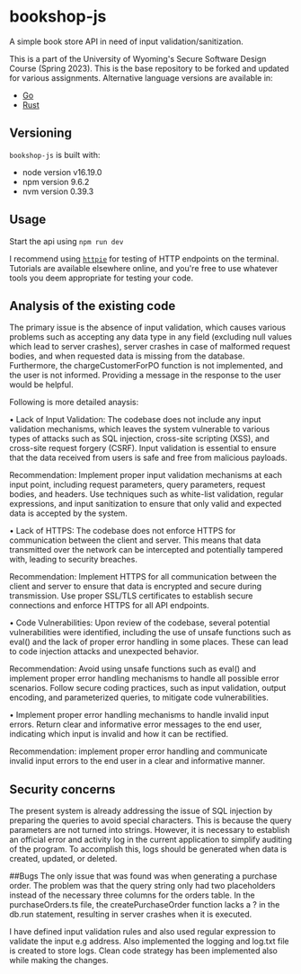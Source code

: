 # bookshop-js

A simple book store API in need of input validation/sanitization.

This is a part of the University of Wyoming's Secure Software Design Course (Spring 2023). This is the base repository to be forked and updated for various assignments. Alternative language versions are available in:

- [Go](https://github.com/andey-robins/bookshop-go)
- [Rust](https://github.com/andey-robins/bookshop-rs)

## Versioning

`bookshop-js` is built with:

- node version v16.19.0
- npm version 9.6.2
- nvm version 0.39.3

## Usage

Start the api using `npm run dev`

I recommend using [`httpie`](https://httpie.io) for testing of HTTP endpoints on the terminal. Tutorials are available elsewhere online, and you're free to use whatever tools you deem appropriate for testing your code.

## Analysis of the existing code
The primary issue is the absence of input validation, which causes various problems such as accepting any data type in any field (excluding null values which lead to server crashes), server crashes in case of malformed request bodies, and when requested data is missing from the database. Furthermore, the chargeCustomerForPO function is not implemented, and the user is not informed. Providing a message in the response to the user would be helpful.


Following is more detailed anaysis:


•	Lack of Input Validation: The codebase does not include any input validation mechanisms, which leaves the system vulnerable to various types of attacks such as SQL injection, cross-site scripting (XSS), and cross-site request forgery (CSRF). Input validation is essential to ensure that the data received from users is safe and free from malicious payloads.

Recommendation: Implement proper input validation mechanisms at each input point, including request parameters, query parameters, request bodies, and headers. Use techniques such as white-list validation, regular expressions, and input sanitization to ensure that only valid and expected data is accepted by the system.

•	Lack of HTTPS: The codebase does not enforce HTTPS for communication between the client and server. This means that data transmitted over the network can be intercepted and potentially tampered with, leading to security breaches.

Recommendation: Implement HTTPS for all communication between the client and server to ensure that data is encrypted and secure during transmission. Use proper SSL/TLS certificates to establish secure connections and enforce HTTPS for all API endpoints.

•	Code Vulnerabilities: Upon review of the codebase, several potential vulnerabilities were identified, including the use of unsafe functions such as eval() and the lack of proper error handling in some places. These can lead to code injection attacks and unexpected behavior.

Recommendation: Avoid using unsafe functions such as eval() and implement proper error handling mechanisms to handle all possible error scenarios. Follow secure coding practices, such as input validation, output encoding, and parameterized queries, to mitigate code vulnerabilities.

•	Implement proper error handling mechanisms to handle invalid input errors. Return clear and informative error messages to the end user, indicating which input is invalid and how it can be rectified.

Recommendation: implement proper error handling and communicate invalid input errors to the end user in a clear and informative manner.

## Security concerns
The present system is already addressing the issue of SQL injection by preparing the queries to avoid special characters. This is because the query parameters are not turned into strings. However, it is necessary to establish an official error and activity log in the current application to simplify auditing of the program. To accomplish this, logs should be generated when data is created, updated, or deleted.

##Bugs
The only issue that was found was when generating a purchase order. The problem was that the query string only had two placeholders instead of the necessary three columns for the orders table. In the purchaseOrders.ts file, the createPurchaseOrder function lacks a ? in the db.run statement, resulting in server crashes when it is executed.

I have defined input validation rules and also used regular expression to validate the input e.g address. Also implemented the logging and log.txt file is created to store logs. Clean code strategy has been implemented also while making the changes. 
